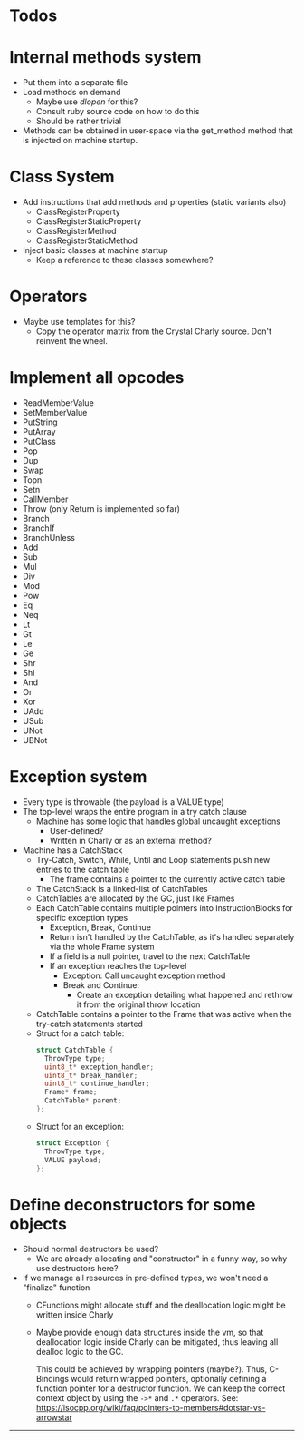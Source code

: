# Todos

# Internal methods system
- Put them into a separate file
- Load methods on demand
  - Maybe use _dlopen_ for this?
  - Consult ruby source code on how to do this
  - Should be rather trivial
- Methods can be obtained in user-space via the get_method method that is injected
  on machine startup.

# Class System
- Add instructions that add methods and properties (static variants also)
  - ClassRegisterProperty
  - ClassRegisterStaticProperty
  - ClassRegisterMethod
  - ClassRegisterStaticMethod
- Inject basic classes at machine startup
  - Keep a reference to these classes somewhere?

# Operators
- Maybe use templates for this?
  - Copy the operator matrix from the Crystal Charly source. Don't reinvent the wheel.

# Implement all opcodes
- ReadMemberValue
- SetMemberValue
- PutString
- PutArray
- PutClass
- Pop
- Dup
- Swap
- Topn
- Setn
- CallMember
- Throw (only Return is implemented so far)
- Branch
- BranchIf
- BranchUnless
- Add
- Sub
- Mul
- Div
- Mod
- Pow
- Eq
- Neq
- Lt
- Gt
- Le
- Ge
- Shr
- Shl
- And
- Or
- Xor
- UAdd
- USub
- UNot
- UBNot

# Exception system
- Every type is throwable (the payload is a VALUE type)
- The top-level wraps the entire program in a try catch clause
  - Machine has some logic that handles global uncaught exceptions
    - User-defined?
    - Written in Charly or as an external method?
- Machine has a CatchStack
  - Try-Catch, Switch, While, Until and Loop statements push new entries to the catch table
    - The frame contains a pointer to the currently active catch table
  - The CatchStack is a linked-list of CatchTables
  - CatchTables are allocated by the GC, just like Frames
  - Each CatchTable contains multiple pointers into InstructionBlocks for specific exception types
    - Exception, Break, Continue
    - Return isn't handled by the CatchTable, as it's handled separately via the whole Frame system
    - If a field is a null pointer, travel to the next CatchTable
    - If an exception reaches the top-level
      - Exception: Call uncaught exception method
      - Break and Continue:
        - Create an exception detailing what happened and rethrow it from the original throw location
  - CatchTable contains a pointer to the Frame that was active when the try-catch statements started
  - Struct for a catch table:
    ```cpp
    struct CatchTable {
      ThrowType type;
      uint8_t* exception_handler;
      uint8_t* break_handler;
      uint8_t* continue_handler;
      Frame* frame;
      CatchTable* parent;
    };
    ```
  - Struct for an exception:
    ```cpp
    struct Exception {
      ThrowType type;
      VALUE payload;
    };
    ```

# Define deconstructors for some objects
- Should normal destructors be used?
  - We are already allocating and "constructor" in a funny way, so why use destructors here?
- If we manage all resources in pre-defined types, we won't need a "finalize" function
  - CFunctions might allocate stuff and the deallocation logic might be written inside Charly
  - Maybe provide enough data structures inside the vm, so that deallocation logic inside
    Charly can be mitigated, thus leaving all dealloc logic to the GC.

    This could be achieved by wrapping pointers (maybe?). Thus, C-Bindings would return
    wrapped pointers, optionally defining a function pointer for a destructor function.
    We can keep the correct context object by using the `->*` and `.*` operators.
    See: https://isocpp.org/wiki/faq/pointers-to-members#dotstar-vs-arrowstar

























------
